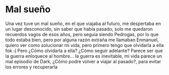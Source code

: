 # Mal sueño

Una vez tuve un mal sueño,
en el que viajaba al futuro,
me despertaba en un lugar desconocido,
sin saber que había pasado,
solo me quedaron recuerdos vagos de esos años,
pero seguía siendo Pedrogas,
por lo que todo estaba bien,
pero por alguna razón extraña me llamaban Enmanuel,
quiero ver como solucionar mi vida,
pero primero tengo que olvidarla a ella fok :(
Pero ¿Cómo olvidarla a ella? ¿Cómo seguir adelante?
Parece ser que la guerra enloquece al hombre...
la guerra es inevitable,
mi vida parece un mal episodio de Dark,
¿Cómo podre volver a viajar al pasado?,
para evitar los errores y recuperarla